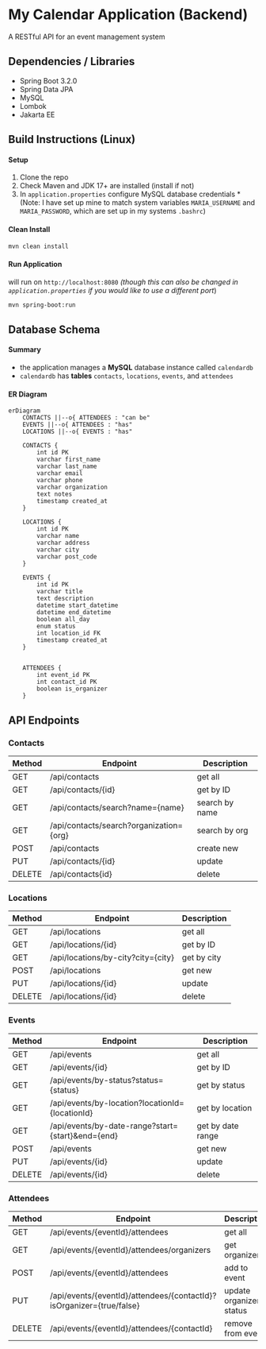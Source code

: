 # My Calendar Application (Backend)

A RESTful API for an event management system

## Dependencies / Libraries
- Spring Boot 3.2.0
- Spring Data JPA
- MySQL
- Lombok
- Jakarta EE 

## Build Instructions (Linux)

#### Setup
1. Clone the repo
2. Check Maven and JDK 17+ are installed (install if not)
3. In `application.properties` configure MySQL database credentials
    *(Note: I have set up mine to match system variables `MARIA_USERNAME` and
    `MARIA_PASSWORD`, which are set up in my systems `.bashrc`)


#### Clean Install
```bash
mvn clean install
```

#### Run Application
will run on `http://localhost:8080` *(though this can also be changed in
`application.properties` if you would like to use a different port*)
```bash
mvn spring-boot:run
```

## Database Schema

#### Summary

- the application manages a **MySQL** database instance called `calendardb`
- `calendardb` has **tables** `contacts`, `locations`, `events`, and `attendees` 

#### ER Diagram
```mermaid
erDiagram
    CONTACTS ||--o{ ATTENDEES : "can be" 
    EVENTS ||--o{ ATTENDEES : "has" 
    LOCATIONS ||--o{ EVENTS : "has"

    CONTACTS {
        int id PK
        varchar first_name
        varchar last_name
        varchar email
        varchar phone
        varchar organization
        text notes
        timestamp created_at
    }

    LOCATIONS {
        int id PK
        varchar name
        varchar address
        varchar city
        varchar post_code
    }

    EVENTS {
        int id PK
        varchar title
        text description
        datetime start_datetime
        datetime end_datetime
        boolean all_day
        enum status
        int location_id FK
        timestamp created_at
    }
    

    ATTENDEES {
        int event_id PK
        int contact_id PK
        boolean is_organizer
    }
```

## API Endpoints

### Contacts

|   Method  |   Endpoint                                |   Description         |
|-----------|-------------------------------------------|-----------------------|
|   GET     | /api/contacts                             | get all             |   
|   GET     | /api/contacts/{id}                        | get by ID           |
|   GET     | /api/contacts/search?name={name}          | search by name      |
|   GET     | /api/contacts/search?organization={org}   | search by org       |
|   POST    | /api/contacts                             | create new          |
|   PUT     | /api/contacts/{id}                        | update              |
|   DELETE  | /api/contacts{id}                         | delete              |

### Locations

|   Method  |   Endpoint                                |   Description         |
|-----------|-------------------------------------------|-----------------------|
| GET       | /api/locations                            | get all               |
| GET       | /api/locations/{id}                       | get by ID             |
| GET       | /api/locations/by-city?city={city}        | get by city           |
| POST      | /api/locations                            | get new               |
| PUT       | /api/locations/{id}                       | update                |
| DELETE    | /api/locations/{id}                       | delete                |

### Events

| Method    |       Endpoint                                    |   Description         |
|-----------|---------------------------------------------------|-----------------------|
| GET       | /api/events                                       | get all               |
| GET       | /api/events/{id}                                  | get by ID             |
| GET       | /api/events/by-status?status={status}             | get by status         |
| GET       | /api/events/by-location?locationId={locationId}   | get by location       |
| GET       | /api/events/by-date-range?start={start}&end={end} | get by date range     |
| POST      | /api/events                                       | get new               |
| PUT       | /api/events/{id}                                  | update                |
| DELETE    | /api/events/{id}                                  | delete                |

### Attendees

|   Method  |           Endpoint                                                    |   Description             |
|-----------|-----------------------------------------------------------------------|---------------------------|
| GET       | /api/events/{eventId}/attendees                                       | get all                   |
| GET       | /api/events/{eventId}/attendees/organizers                            | get organizers            |
| POST      | /api/events/{eventId}/attendees                                       | add to event              |
| PUT       | /api/events/{eventId}/attendees/{contactId}?isOrganizer={true/false}  | update organizer status   |
| DELETE    | /api/events/{eventId}/attendees/{contactId}                           | remove from event         |

